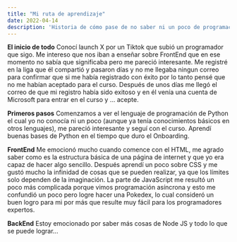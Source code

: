 ```yaml
---
title: "Mi ruta de aprendizaje"
date: 2022-04-14
description: 'Historia de cómo pase de no saber ni un poco de programación hacia una buena base en HTML, CSS y JavaScript.'
---
```


**El inicio de todo**
Conocí launch X por un Tiktok que subió un programador que sigo. Me intereso que nos iban a enseñar sobre FrontEnd que en ese momento no sabía que significaba pero me pareció interesante.
Me registré en la liga que él compartió y pasaron días y no me llegaba ningun correo para confirmar que si me había registrado con éxito por lo tanto pensé que no me habían aceptado para el curso.
Después de unos días me llegó el correo de que mi registro había sido exitoso y en él venía una cuenta de Microsoft para entrar en el curso y ... acepte.

**Primeros pasos**
Comenzamos a ver el lenguaje de programación de Python el cual yo no conocía ni un poco (aunque ya tenía conocimientos básicos en otros lenguajes), me pareció interesante y seguí con el curso.
Aprendí buenas bases de Python en el tiempo que duro el Onboarding.

**FrontEnd**
Me emocionó mucho cuando comence con el HTML, me agrado saber como es la estructura básica de una página de internet y que yo era capaz de hacer algo sencillo.
Después aprendí un poco sobre CSS y me gustó mucho la infinidad de cosas que se pueden realizar, ya que los límites solo dependen de la imaginación.
La parte de JavaScript me resultó un poco más complicada porque vimos programación asíncrona y esto me confundió un poco pero logre hacer una Pokedex, lo cual
consideró un buen logro para mi por más que resulte muy fácil para los programadores expertos.

**BackEnd**
Estoy emocionado por saber más cosas de Node JS y todo lo que se puede lograr...
